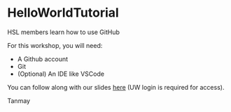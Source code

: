 # HelloWorldTutorial
HSL members learn how to use GitHub

For this workshop, you will need:
- A Github account
- Git
- (Optional) An IDE like VSCode

You can follow along with our slides [here](https://docs.google.com/presentation/d/1Y1In6INkj3HyUAgrefAq0X7yWsFsOryloxotmqZFhBE/edit?slide=id.g38489cc8219_0_0#slide=id.g38489cc8219_0_0) (UW login is required for access).

Tanmay